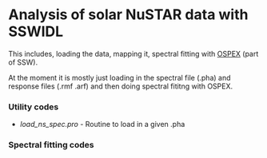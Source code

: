 # Analysis of solar NuSTAR data with SSWIDL

This includes, loading the data, mapping it, spectral fitting with [OSPEX](https://hesperia.gsfc.nasa.gov/ssw/packages/spex/doc/ospex_explanation.htm) (part of SSW).

At the moment it is mostly just loading in the spectral file (.pha) and response files (.rmf .arf) and then doing spectral fititng with OSPEX.

### Utility codes

* *load_ns_spec.pro* - Routine to load in a given .pha

### Spectral fitting codes
